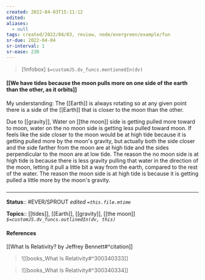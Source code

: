 ```yaml
---
created: 2022-04-03T15:11:12 
edited: 
aliases:
  - null
tags: created/2022/04/03, review, node/evergreen/example/fun
sr-due: 2022-04-04
sr-interval: 1
sr-ease: 230
---
```

> [!infobox]
`$=customJS.dv_funcs.mentionedIn(dv)`

#### [[We have tides because the moon pulls more on one side of the earth than the other, as it orbits]] 

My understanding: 
The [[Earth]] is always rotating so at any given point there is a side of the [[Earth]] that is closer to the moon than the other.

Due to [[gravity]],
Water on [[the moon]] side is getting pulled more toward to moon, water on the no moon side is getting less pulled toward moon. 
If feels like
the side closer to the moon would be at high tide because it is getting pulled more by the moon's gravity,
but actually
both the side closer and the side farther from the moon are at high tide and the sides perpendicular to the moon are at low tide.
The reason the no moon side is at high tide is because there is less gravity pulling that water in the direction of the moon, letting it pull a little bit a way from the earth, compared to the rest of the water.
The reason the moon side is at high tide is because it is getting pulled a little more by the moon's gravity.

### <hr class="footnote"/>

**Status**:: #EVER/SPROUT
*edited `=this.file.mtime`*

**Topics**:: [[tides]], [[Earth]], [[gravity]], [[the moon]]
*`$=customJS.dv_funcs.outlinedIn(dv, this)`*

#### References

[[What Is Relativity? by Jeffrey Bennett#^citation]]

> ![[books_What Is Relativity#^300340333]]

> ![[books_What Is Relativity#^300340334]]
